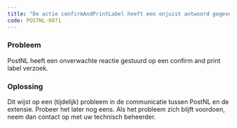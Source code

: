 ```yaml
---
title: "De actie confirmAndPrintLabel heeft een onjuist antwoord gegeven"
code: POSTNL-0071
---
```

### Probleem

PostNL heeft een onverwachte reactie gestuurd op een confirm and print label verzoek.

### Oplossing

Dit wijst op een (tijdelijk) probleem in de communicatie tussen PostNL en de extensie. Probeer het later nog eens. Als het probleem zich blijft voordoen, neem dan contact op met uw technisch beheerder.
